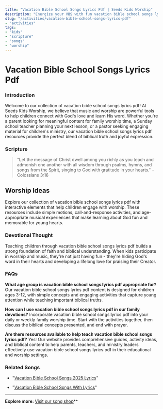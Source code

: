 ```yaml
---
title: "Vacation Bible School Songs Lyrics Pdf | Seeds Kids Worship"
description: "Energize your VBS with fun vacation bible school songs lyrics pdf. Engaging worship music and activities for summer children's ministry."
slug: "/activities/vacation-bible-school-songs-lyrics-pdf"
- "activities"
tags:
- "kids"
- "scripture"
- "songs"
- "worship"
---
```


# Vacation Bible School Songs Lyrics Pdf

### Introduction

Welcome to our collection of vacation bible school songs lyrics pdf! At Seeds Kids Worship, we believe that music and worship are powerful tools to help children connect with God's love and learn His word. Whether you're a parent looking for meaningful content for family worship time, a Sunday school teacher planning your next lesson, or a pastor seeking engaging material for children's ministry, our vacation bible school songs lyrics pdf resources provide the perfect blend of biblical truth and joyful expression.

### Scripture

> "Let the message of Christ dwell among you richly as you teach and admonish one another with all wisdom through psalms, hymns, and songs from the Spirit, singing to God with gratitude in your hearts." - Colossians 3:16

## Worship Ideas

Explore our collection of vacation bible school songs lyrics pdf with interactive elements that help children engage with worship. These resources include simple motions, call-and-response activities, and age-appropriate musical experiences that make learning about God fun and memorable for young hearts.

### Devotional Thought

Teaching children through vacation bible school songs lyrics pdf builds a strong foundation of faith and biblical understanding. When kids participate in worship and music, they're not just having fun - they're hiding God's word in their hearts and developing a lifelong love for praising their Creator.

### FAQs

**What age group is vacation bible school songs lyrics pdf appropriate for?**
Our vacation bible school songs lyrics pdf content is designed for children ages 3-12, with simple concepts and engaging activities that capture young attention while teaching important biblical truths.

**How can I use vacation bible school songs lyrics pdf in our family devotions?**
Incorporate vacation bible school songs lyrics pdf into your daily or weekly family worship time. Start with the activities together, then discuss the biblical concepts presented, and end with prayer.

**Are there resources available to help teach vacation bible school songs lyrics pdf?**
Yes! Our website provides comprehensive guides, activity ideas, and biblical content to help parents, teachers, and ministry leaders effectively use vacation bible school songs lyrics pdf in their educational and worship settings.

### Related Songs

- "[Vacation Bible School Songs 2025 Lyrics](/activities/vacation-bible-school-songs-2025-lyrics/)"

- "[Vacation Bible School Songs With Lyrics](/activities/vacation-bible-school-songs-with-lyrics/)"

---

**Explore more:** [Visit our song shop](https://seedskidsworship.com/shop)**

<!-- Schema Markup -->
<script type="application/ld+json">
{
  "@context": "https://schema.org",
  "@type": "MusicRecording",
  "name": "Vacation Bible School Songs Lyrics Pdf",
  "byArtist": {
    "@type": "MusicGroup",
    "name": "Seeds Kids Worship"
  },
  "isFamilyFriendly": true,
  "url": "https://seedskidsworship.com/activities/vacation-bible-school-songs-lyrics-pdf/"
}
</script>